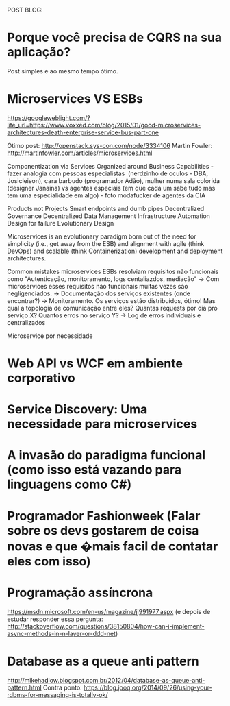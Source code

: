 POST BLOG:

# Porque você precisa de CQRS na sua aplicação?
Post simples e ao mesmo tempo ótimo.

# Microservices VS ESBs
https://googleweblight.com/?lite_url=https://www.voxxed.com/blog/2015/01/good-microservices-architectures-death-enterprise-service-bus-part-one

Ótimo post: http://openstack.sys-con.com/node/3334106
Martin Fowler: http://martinfowler.com/articles/microservices.html

Componentization via Services
Organized around Business Capabilities - fazer analogia com pessoas especialistas  (nerdzinho de oculos - DBA, Josicleison), cara barbudo (programador Adão), mulher numa sala colorida (designer Janaina) vs agentes especiais (em que cada um sabe tudo mas tem uma especialidade em algo) - foto modafucker de agentes da CIA

Products not Projects
Smart endpoints and dumb pipes
Decentralized Governance
Decentralized Data Management
Infrastructure Automation
Design for failure
Evolutionary Design

Microservices is an evolutionary paradigm born out of the need for simplicity (i.e., get away from the ESB) and alignment with agile (think DevOps) and scalable (think Containerization) development and deployment architectures.

Common mistakes microservices
    ESBs resolviam requisitos não funcionais como "Autenticação, monitoramento, logs centaliazdos, mediação"
-> Com microservices esses requisitos não funcionais muitas vezes são negligenciados.
-> Documentação dos serviços existentes (onde encontrar?)
-> Monitoramento. Os serviços estão distribuídos, ótimo! Mas qual a topologia de comunicação entre eles? Quantas requests por dia pro serviço X? Quantos erros no serviço Y?
-> Log de erros individuais e centralizados

Microservice por necessidade

# Web API vs WCF em ambiente corporativo

# Service Discovery: Uma necessidade para microservices

# A invasão do paradigma funcional (como isso está vazando para linguagens como C#)

# Programador Fashionweek (Falar sobre os devs gostarem de coisa novas e que �mais facil de contatar eles com isso)

# Programação assíncrona 
https://msdn.microsoft.com/en-us/magazine/jj991977.aspx
(e depois de estudar responder essa pergunta: http://stackoverflow.com/questions/38150804/how-can-i-implement-async-methods-in-n-layer-or-ddd-net)

# Database as a queue anti pattern
http://mikehadlow.blogspot.com.br/2012/04/database-as-queue-anti-pattern.html
Contra ponto: https://blog.jooq.org/2014/09/26/using-your-rdbms-for-messaging-is-totally-ok/
